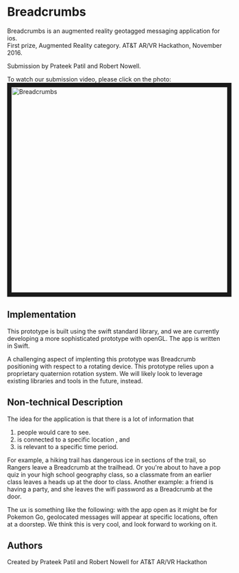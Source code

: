 # Breadcrumbs
Breadcrumbs is an augmented reality geotagged messaging application for ios.  
First prize, Augmented Reality category. AT&T AR/VR Hackathon, November 2016.

Submission by Prateek Patil and Robert Nowell.

To watch our submission video, please click on the photo:  
<a href="https://www.youtube.com/watch?v=W2pvLNl3Dyk" target="Breadcrumbs"><img src="https://github.com/robertnowell/breadcrumbs/blob/master/Screen%20Shot%202017-01-27%20at%201.25.07%20AM.png" 
alt="Breadcrumbs" width="800" height="480" border="10" /></a>

## Implementation  
This prototype is built using the swift standard library, and we are currently developing a more sophisticated prototype with openGL. The app is written in Swift.  

A challenging aspect of implenting this prototype was Breadcrumb positioning with respect to a rotating device. This prototype relies upon a proprietary quaternion rotation system. We will likely look to leverage existing libraries and tools in the future, instead.  

## Non-technical Description  
The idea for the application is that there is a lot of information that  

1.  people would care to see.  
2.  is connected to a specific location , and  
3.  is relevant to a specific time period.  

For example, a hiking trail has dangerous ice in sections of the trail, so Rangers leave a Breadcrumb at the trailhead. Or you're about to have a pop quiz in your high school geography class, so a classmate from an earlier class leaves a heads up at the door to class. Another example: a friend is having a party, and she leaves the wifi password as a Breadcrumb at the door.  

The ux is something like the following: with the app open as it might be for Pokemon Go, geolocated messages will appear at specific locations, often at a doorstep. We think this is very cool, and look forward to working on it.  

  
## Authors

Created by Prateek Patil and Robert Nowell for AT&amp;T AR/VR Hackathon

